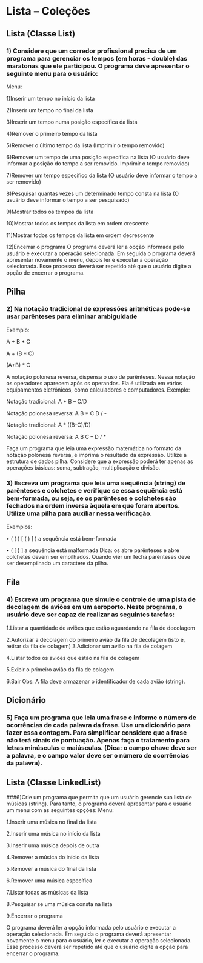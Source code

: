 # Lista – Coleções 


## Lista (Classe List) 
### 1) Considere que um corredor profissional precisa de um programa para gerenciar os tempos (em horas - double) das maratonas que ele participou.  O programa deve apresentar o seguinte menu para o usuário: 
Menu:
 
1)Inserir um tempo no início da lista 

2)Inserir um tempo no final da lista 

3)Inserir um tempo numa posição específica da lista 

4)Remover o primeiro tempo da lista 

5)Remover o último tempo da lista (Imprimir o tempo removido) 

6)Remover um tempo de uma posição específica na lista (O usuário deve informar a posição do tempo a ser removido. Imprimir o tempo removido) 

7)Remover um tempo específico da lista (O usuário deve informar o tempo a ser removido) 

8)Pesquisar quantas vezes um determinado tempo consta na lista (O usuário deve informar o tempo a ser 	pesquisado) 

9)Mostrar todos os tempos da lista 

10)Mostrar todos os tempos da lista em ordem crescente 

11)Mostrar todos os tempos da lista em ordem decrescente 

12)Encerrar o programa 
O programa deverá ler a opção informada pelo usuário e executar a operação selecionada. Em seguida o programa deverá apresentar novamente o menu, depois ler e executar a operação selecionada. Esse processo deverá ser repetido até que o usuário digite a opção de encerrar o programa. 


## Pilha

### 2) Na notação tradicional de expressões aritméticas pode-se usar parênteses para eliminar ambiguidade 
Exemplo: 

A + B * C 

A + (B * C) 

(A+B) * C 

A notação polonesa reversa, dispensa o uso de parênteses. Nessa notação os operadores aparecem após os operandos. Ela é utilizada em vários equipamentos eletrônicos, como calculadores e computadores. 
Exemplo: 

Notação tradicional: A * B – C/D 

Notação polonesa reversa: A B * C D / - 

Notação tradicional: A * ((B-C)/D) 

Notação polonesa reversa: A B C – D / * 

Faça um programa que leia uma expressão matemática no formato da notação polonesa reversa, e imprima o 
resultado da expressão. Utilize a estrutura de dados pilha. Considere que a expressão poderá ter apenas as operações básicas: soma, subtração, multiplicação e divisão. 

### 3) Escreva um programa que leia uma sequência (string) de parênteses e colchetes e verifique se essa sequência está bem-formada, ou seja, se os parênteses e colchetes são fechados na ordem inversa àquela em que foram abertos. Utilize uma pilha para auxiliar nessa verificação. 
Exemplos: 
	
 •	( ( ) [ ( ) ] ) a sequência está bem-formada 

 •	( [ ) ]   a sequência está malformada
Dica: os abre parênteses e abre colchetes devem ser empilhados. Quando vier um fecha parênteses deve ser desempilhado um caractere da pilha. 


## Fila 
### 4) Escreva um programa que simule o controle de uma pista de decolagem de aviões em um aeroporto. Neste programa, o usuário deve ser capaz de realizar as seguintes tarefas: 
	
 1.Listar a quantidade de aviões que estão aguardando na fila de decolagem 
	
 2.Autorizar a decolagem do primeiro avião da fila de decolagem (isto é, retirar da fila de colagem) 	3.Adicionar um avião na fila de colagem 
	
 4.Listar todos os aviões que estão na fila de colagem 
	
 5.Exibir o primeiro avião da fila de colagem 
	
 6.Sair 
Obs: A fila deve armazenar o identificador de cada avião (string).


## Dicionário 

### 5) Faça um programa que leia uma frase e informe o número de ocorrências de cada palavra da frase. Use um dicionário para fazer essa contagem. Para simplificar considere que a frase não terá sinais de pontuação. Apenas faça o tratamento para letras minúsculas e maiúsculas. (Dica: o campo chave deve ser a palavra, e o campo valor deve ser o número de ocorrências da palavra). 


## Lista (Classe LinkedList) 
###6)Crie um programa que permita que um usuário gerencie sua lista de músicas (string). Para tanto, o programa deverá 	apresentar para o usuário um menu com as seguintes opções: 
	Menu: 
		
  1.Inserir uma música no final da lista 

  2.Inserir uma música no início da lista 

  3.Inserir uma música depois de outra 

  4.Remover a música do início da lista 

  5.Remover a música do final da lista 

  6.Remover uma música específica 

  7.Listar todas as músicas da lista 

  8.Pesquisar se uma música consta na lista 

  9.Encerrar o programa 

O programa deverá ler a opção informada pelo usuário e executar a operação selecionada. Em seguida o programa deverá apresentar novamente o menu para o usuário, ler e executar a operação selecionada. Esse processo deverá ser repetido até que o usuário digite a opção para encerrar o programa. 
